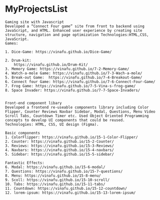 # MyProjectsList


    Gaming site with Javascript 
    Developed a “Connect Four game” site from front to backend using JavaScript, and HTML. Enhanced user experience by creating site structure, navigation and page optimization Technologies:HTML,CSS, JavaScript. 
    Games:

    1. Dice-Game: https://vinafu.github.io/Dice-Game/
    
    2. Drum-kit: 
        https://vinafu.github.io/Drum-Kit/
    3. Memory Game: https://vinafu.github.io/7-2-Memory-Game/
    4. Watch-a-mole Game: https://vinafu.github.io/7-3-Wach-a-mole/
    5. Break-out Game:  https://vinafu.github.io/7-4-Breakout-Game/
    6. Connect four Game: https://vinafu.github.io/7-6-Connect-Four-Game/
    7. Frog Game: https://vinafu.github.io/7-5-Vina-s-frog-game/
    8. Space Invader: https://vinafu.github.io/7-7-Space-Invaders/


    Front-end component libary 
    Developed a frontend re-useable components library including Color Flipper, Counter Reviews Navbar Sidebar, Modal, Questions, Menu Video Scroll Tabs, Countdown Timer etc. Used Object Oriented Programming concepts to develop UI components that could be reused. 
    Technologies: HTML, CSS, UI design (Figma).

    Basic components
    1. ColorFlipper: https://vinafu.github.io/15-1-Color-Flipper/
    2. Counter: https://vinafu.github.io/15-2-Counter/
    3. Reviews: https://vinafu.github.io/15-3-Reviews/
    4. Navbars: https://vinafu.github.io/15-4-navbars/
    5. Sidebar: https://vinafu.github.io/15-5-sidebar/

    Fantastic Effects:
    6. Modal: https://vinafu.github.io/15-6-modal/
    7. Questions: https://vinafu.github.io/15-7-questions/
    8. Menu: https://vinafu.github.io/15-8-menu/
    9. Scoll: https://vinafu.github.io/15-10-scroll/
    10. Tabs: https://vinafu.github.io/15-11-tabs/
    11. Countdown: https://vinafu.github.io/15-12-countdown/
    12. lorem-ipsum: https://vinafu.github.io/15-13-lorem-ipsum/




